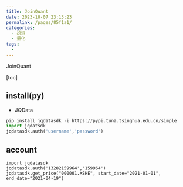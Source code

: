 ```yaml
---
title: JoinQuant
date: 2023-10-07 23:13:23
permalink: /pages/85f1a1/
categories: 
  - 投资
  - 量化
tags: 
  - 
---
```

JoinQuant

[toc]

## install(py)
- JQData
```py
pip install jqdatasdk -i https://pypi.tuna.tsinghua.edu.cn/simple
import jqdatsdk
jqdatasdk.auth('username','password')
```

## account
```
import jqdatasdk
jqdatasdk.auth('13282159964','159964')
jqdatasdk.get_price("000001.XSHE", start_date="2021-01-01", end_date="2021-04-19")
```

